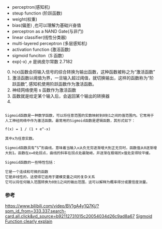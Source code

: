 - perceptron(感知机)
- steup function (阶跃函数)
- weight(权重)
- bias(偏差) ,也可以理解为基础兴奋值
- perceptron as a NAND Gate(与非门)
- linear classifier(线性分类器)
- multi-layered perceptron (多层感知机)
- activation function (激活函数)
- sigmoid funciton（S 函数）
- exp(-x) ,e 是纳皮尔常数 2.7182

0. h(x)函数会将输入信号的综合转换为输出函数，这种函数被称之为“激活函数”
1. 激活函数以阈值为界，一旦输入超过阈值，就切换输出，这样的函数称为“阶跃函数”,
   感知机使用阶跃函数作为激活函数。
2. 神经网络使用 s 函数作为激活函数
3. 函数就是给定某个输入后，会返回某个输出的转换器
4.

```

Sigmoid函数是一种数学函数，可以将任意范围的实数映射到0到1之间的值范围内。它常用于人工神经网络中作为激活函数。最常用的Sigmoid函数是逻辑函数，其形式如下：

f(x) = 1 / (1 + e^-x)

其中x为任意实数。

Sigmoid函数具有“S”形曲线，意味着当输入x从负无穷逐渐增大到正无穷时，函数值从0逐渐增大到1。函数在x=0处拐点，曲线的斜率在拐点处最陡峭，并逐渐在极端的x值处变得较平缓。

Sigmoid函数的一些特性包括：

它是一个连续和可微的函数
它是非线性的，这使得它适用于建模变量之间的复杂关系
它可以将任何输入范围转换为0到1之间的输出范围，这可以解释为概率得分或置信度测量。

```

### 参考

https://www.bilibili.com/video/BV1gA4y1Q7Kj/?spm_id_from=333.337.search-card.all.click&vd_source=b92112731015c20054034d26c9ad8a67
[Sigmoid Function clearly explain](https://www.youtube.com/watch?v=TPqr8t919YM)
